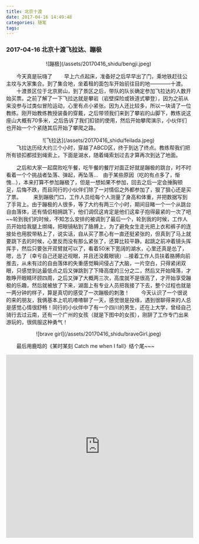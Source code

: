 ```yaml
---
title: 北京十渡
date: 2017-04-16 14:49:48
categories: 随笔
tags: 
---
```


### 2017-04-16 北京十渡飞拉达、蹦极

<center>![蹦极](/assets/20170416_shidu/bengji.jpeg)</center>

<!--more-->
　　今天真是玩嗨了
　　早上六点起床，准备好之后早早出了门，乘地铁赶往公主坟与大家集合。到了集合地，坐着租的面包车开始前往目的地————十渡。
　　十渡景区位于北京房山，到了景区之后，带队的队长确定参加飞拉达的人数开始买票。之前了解了一下飞拉达就是攀岩（岩壁探险或铁道式攀登），因为之前从来没参与过类似冒险运动，心里有点小紧张。因为人还比较多，所以一块请了一位教练。刚开始教练教授装备的穿戴，之后带领我们来到了攀岩的山脚下，教练说这座山大概有70多米，之后告诉了我们扣锁的使用，然后开始攀爬演示，小伙伴们也开始一个个紧随其后开始了攀爬之路。
<center>![飞拉达](/assets/20170416_shidu/feilada.jpeg)</center>
　　飞拉达历经大约三个小时，穿越了ABCD区，终于到达了终点。教练帮我们把所有锁扣都挂到绳索上，下面是湖水，随着绳索划过去才算再次到达了地面。

　　之后和大家一起腐败吃午餐，吃午餐的餐厅对面正好就是蹦极的跳台，时不时看着一个个挑战者坠落、弹起，再坠落...　由于某些原因（吃的有点多了，惭愧...），本来打算不参加蹦极了，但是一想如果不参加，回去之后一定会捶胸顿足，后悔不跌，而且同行的小伙伴们除了一对情侣之外都参加了，狠了狠心还是买了票。
　　来到蹦极门口，工作人员给每个人测量了身高和体重，并把数据写到了手背上。由于蹦极的人很多，等了大约有两三个小时，期间目睹一个一个从跳台自由落体，还有情侣相拥跳下，他们调侃这肯定是他们这辈子抱得最紧的一次了吧~~轮到我们的时候，不知怎么安排的被调到了最后一个，轮到我的时候，工作人员开始给我腿上绑绳，把眼镜粘到了胳膊上，为了避免女生走光把上衣和裤子的连接处也用胶带粘上了，说实话，自从买了票心有一直还挺紧张的，但真到了马上就要跳下去的时候，心里反而没有那么紧张了，还算比较平静。起跳之前冲着镜头挥挥手，然后只要张开双臂就可以了，看着50米下宽阔的湖水，心里还真是怂了，嗯，怂了（幸亏自己还是近视眼，并且还没戴眼镜）...接着工作人员扶着胳膊向前推去，从未有过的自由落体的失重感觉瞬间侵占了大脑，一片空白，只得紧闭双眼，只感觉到达最低点之后又弹跳到了下降高度的三分之二，然后又开始降落，才敢睁开眼睛环顾四周，之后又弹了大概两三次，高度就不是很高了，才开始享受蹦极的乐趣，然后就被放了下来，湖面上有专业人员把我接了下去，整个过程也就是一两分钟的样子，算是真切的感受了一次蹦极的刺激！
　　今天认识了一个很说的来的朋友，我俩基本上叽叽喳喳聊了一天，感觉很是投缘，遇到很聊得来的人总是感觉心情很舒畅！同行的小伙伴中了有一个四川的男生，还在上大学，曾经自己骑行去过云南，还有一个广州的女孩（就是下图中的女孩），刚辞了工作专门出来游玩的，很佩服这种勇气！

<center>![brave girl](/assets/20170416_shidu/braveGirl.jpeg)</center>

　　最后用鹿晗的《某时某刻 Catch me when I fall》结个尾~~~

<!--<iframe frameborder="no" border="0" marginwidth="0" marginheight="0" width=330 height=86 src="//music.163.com/outchain/player?type=2&id=29771231&auto=1&height=66"></iframe>-->
<center><iframe   
height=498 width=510   
src="http://player.youku.com/embed/XMTc3MjI5NTk3Mg"   
frameborder=0 allowfullscreen>  
</iframe></center>

